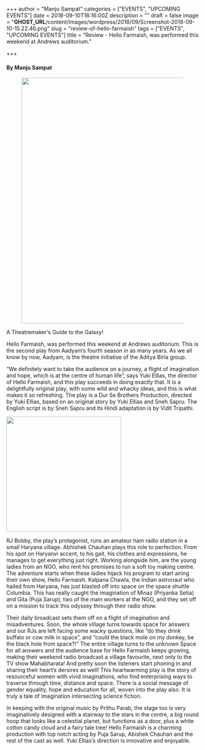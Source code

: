 +++
author = "Manju Sampat"
categories = ["EVENTS", "UPCOMING EVENTS"]
date = 2018-09-10T16:16:00Z
description = ""
draft = false
image = "__GHOST_URL__/content/images/wordpress/2018/09/Screenshot-2018-09-10-15.22.46.png"
slug = "review-of-hello-farmaish"
tags = ["EVENTS", "UPCOMING EVENTS"]
title = "Review - Hello Farmaish, was performed this weekend at Andrews auditorium."

+++


<h4><strong>By Manju Sampat</strong></h4>



<div class="wp-block-image"><figure class="aligncenter"><img loading="lazy" width="600" height="640" src="https://i2.wp.com/bandra.info/wp-content/uploads/2018/09/Hello-Farmaaish-2..jpg?resize=600%2C640&#038;ssl=1" alt="" class="wp-image-12703" srcset="https://i2.wp.com/bandra.info/wp-content/uploads/2018/09/Hello-Farmaaish-2..jpg?w=600&amp;ssl=1 600w, https://i2.wp.com/bandra.info/wp-content/uploads/2018/09/Hello-Farmaaish-2..jpg?resize=469%2C500&amp;ssl=1 469w, https://i2.wp.com/bandra.info/wp-content/uploads/2018/09/Hello-Farmaaish-2..jpg?resize=280%2C299&amp;ssl=1 280w, https://i2.wp.com/bandra.info/wp-content/uploads/2018/09/Hello-Farmaaish-2..jpg?resize=309%2C330&amp;ssl=1 309w" sizes="(max-width: 600px) 100vw, 600px" data-recalc-dims="1" /></figure></div>



<p>A Theatremaker’s Guide to the Galaxy!</p>


<p>Hello Farmaish, was performed this weekend at Andrews auditorium. This is the second play from Aadyam’s fourth season in as many years. As we all know by now, Aadyam, is the theatre initiative of the Aditya Birla group.</p>
<p>“We definitely want to take the audience on a journey, a flight of imagination and hope, which is at the centre of human life”, says Yuki Ellias, the director of Hello Farmaish, and this play succeeds in doing exactly that. It is a delightfully original play, with some wild and whacky ideas, and this is what makes it so refreshing. The play is a Dur Se Brothers Production, directed by Yuki Ellias, based on an original story by Yuki Ellias and Sneh Sapru. The English script is by Sneh Sapru and its Hindi adaptation is by Vidit Tripathi.</p>
<p><img class="aligncenter" style="width: 300px;" src="https://i0.wp.com/coschedule.s3.amazonaws.com/207654/44ab5597-639e-459a-ab36-b93ee50e8266/_NSP4152.jpg?w=850&#038;ssl=1" data-recalc-dims="1"></p>
<p>RJ Bobby, the play’s protagonist, runs an amateur ham radio station in a small Haryana village. Abhishek Chauhan plays this role to perfection. From his spot on Haryanvi accent, to his gait, his clothes and expressions, he manages to get everything just right. Working alongside him, are the young ladies from an NGO, who rent his premises to run a soft toy making centre. The adventure starts when these ladies hijack his program to start airing their own show, Hello Farmaish. Kalpana Chawla, the Indian astronaut who hailed from Haryana, has just blasted off into space on the space shuttle Columbia. This has really caught the imagination of Minaz (Priyanka Setia) and Gita (Puja Sarup), two of the main workers at the NGO, and they set off on a mission to track this odyssey through their radio show.</p>
<p>Their daily broadcast sets them off on a flight of imagination and misadventures. Soon, the whole village turns towards space for answers and our RJs are left facing some wacky questions, like “do they drink buffalo or cow milk in space”, and “could the black mole on my donkey, be the black hole from space?!” The entire village turns to the unknown Space for all answers and the audience base for Hello Farmaish keeps growing, making their weekend radio broadcast a village favourite, next only to the TV show Mahabharata! And pretty soon the listeners start phoning in and sharing their heart’s dersires as well! This heartwarming play is the story of resourceful women with vivid imaginations, who find enterprising ways to traverse through time, distance and space. There is a social message of gender equality, hope and education for all, woven into the play also. It is truly a tale of imagination intersecting science fiction.</p>


<p>In keeping with the original music by Prithu Parab, the stage too is very imaginatively designed with a stairway to the stars in the centre, a big round hoop that looks like a celestial planet, but functions as a door, plus a white cotton candy cloud and a fairy tale tree! Hello Farmaish is a charming production with top notch acting by Puja Sarup, Abishek Chauhan and the rest of the cast as well. Yuki Ellias’s direction is innovative and enjoyable.</p>




